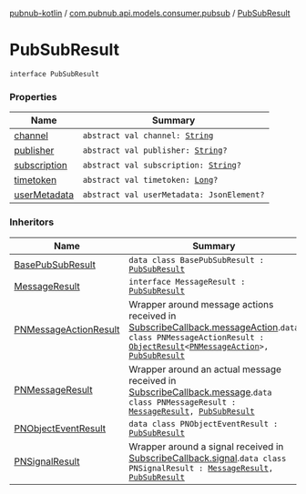 [pubnub-kotlin](../../index.md) / [com.pubnub.api.models.consumer.pubsub](../index.md) / [PubSubResult](./index.md)

# PubSubResult

`interface PubSubResult`

### Properties

| Name | Summary |
|---|---|
| [channel](channel.md) | `abstract val channel: `[`String`](https://kotlinlang.org/api/latest/jvm/stdlib/kotlin/-string/index.html) |
| [publisher](publisher.md) | `abstract val publisher: `[`String`](https://kotlinlang.org/api/latest/jvm/stdlib/kotlin/-string/index.html)`?` |
| [subscription](subscription.md) | `abstract val subscription: `[`String`](https://kotlinlang.org/api/latest/jvm/stdlib/kotlin/-string/index.html)`?` |
| [timetoken](timetoken.md) | `abstract val timetoken: `[`Long`](https://kotlinlang.org/api/latest/jvm/stdlib/kotlin/-long/index.html)`?` |
| [userMetadata](user-metadata.md) | `abstract val userMetadata: JsonElement?` |

### Inheritors

| Name | Summary |
|---|---|
| [BasePubSubResult](../-base-pub-sub-result/index.md) | `data class BasePubSubResult : `[`PubSubResult`](./index.md) |
| [MessageResult](../-message-result/index.md) | `interface MessageResult : `[`PubSubResult`](./index.md) |
| [PNMessageActionResult](../../com.pubnub.api.models.consumer.pubsub.message_actions/-p-n-message-action-result/index.md) | Wrapper around message actions received in [SubscribeCallback.messageAction](../../com.pubnub.api.callbacks/-subscribe-callback/message-action.md).`data class PNMessageActionResult : `[`ObjectResult`](../../com.pubnub.api.models.consumer.pubsub.objects/-object-result/index.md)`<`[`PNMessageAction`](../../com.pubnub.api.models.consumer.message_actions/-p-n-message-action/index.md)`>, `[`PubSubResult`](./index.md) |
| [PNMessageResult](../-p-n-message-result/index.md) | Wrapper around an actual message received in [SubscribeCallback.message](../../com.pubnub.api.callbacks/-subscribe-callback/message.md).`data class PNMessageResult : `[`MessageResult`](../-message-result/index.md)`, `[`PubSubResult`](./index.md) |
| [PNObjectEventResult](../../com.pubnub.api.models.consumer.pubsub.objects/-p-n-object-event-result/index.md) | `data class PNObjectEventResult : `[`PubSubResult`](./index.md) |
| [PNSignalResult](../-p-n-signal-result/index.md) | Wrapper around a signal received in [SubscribeCallback.signal](../../com.pubnub.api.callbacks/-subscribe-callback/signal.md).`data class PNSignalResult : `[`MessageResult`](../-message-result/index.md)`, `[`PubSubResult`](./index.md) |
